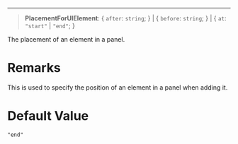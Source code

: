 ***

> **PlacementForUIElement**: \{ `after`: `string`; } | \{ `before`: `string`; } | \{ `at`: `"start"` | `"end"`; }

The placement of an element in a panel.

# Remarks

This is used to specify the position of an element in a panel when adding it.

# Default Value

`"end"`
